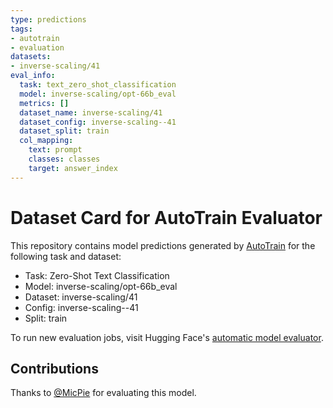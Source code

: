 ```yaml
---
type: predictions
tags:
- autotrain
- evaluation
datasets:
- inverse-scaling/41
eval_info:
  task: text_zero_shot_classification
  model: inverse-scaling/opt-66b_eval
  metrics: []
  dataset_name: inverse-scaling/41
  dataset_config: inverse-scaling--41
  dataset_split: train
  col_mapping:
    text: prompt
    classes: classes
    target: answer_index
---
```

# Dataset Card for AutoTrain Evaluator

This repository contains model predictions generated by [AutoTrain](https://huggingface.co/autotrain) for the following task and dataset:

* Task: Zero-Shot Text Classification
* Model: inverse-scaling/opt-66b_eval
* Dataset: inverse-scaling/41
* Config: inverse-scaling--41
* Split: train

To run new evaluation jobs, visit Hugging Face's [automatic model evaluator](https://huggingface.co/spaces/autoevaluate/model-evaluator).

## Contributions

Thanks to [@MicPie](https://huggingface.co/MicPie) for evaluating this model.
